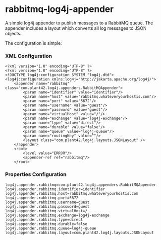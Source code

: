 rabbitmq-log4j-appender
=======================

A simple log4j appender to publish messages to a RabbitMQ queue.  The appender includes a layout which converts all log messages to JSON objects.

The configuration is simple:

### XML Configuration ###
<pre><code>&lt;?xml version="1.0" encoding="UTF-8" ?&gt;
&lt;?xml version="1.0" encoding="UTF-8" ?&gt;
&lt;!DOCTYPE log4j:configuration SYSTEM "log4j.dtd"&gt;
&lt;log4j:configuration xmlns:log4j="http://jakarta.apache.org/log4j/"&gt;
    &lt;appender name="rabbitmq" class="com.plant42.log4j.appenders.RabbitMQAppender"&gt;
        &lt;param name="identifier" value="identifier"/&gt;
        &lt;param name="host" value="rabbitmq.whateveryourhostis.com"/&gt;
        &lt;param name="port" value="5672"/&gt;
        &lt;param name="username" value="guest"/&gt;
        &lt;param name="password" value="guest"/&gt;
        &lt;param name="virtualHost" value="/"/&gt;
        &lt;param name="exchange" value="log4j-exchange"/&gt;
        &lt;param name="type" value="direct"/&gt;
        &lt;param name="durable" value="false"/&gt;
        &lt;param name="queue" value="log4j-queue"/&gt;
        &lt;param name="routingKey" value=""/&gt;
        &lt;layout class="com.plant42.log4j.layouts.JSONLayout" /&gt;
    &lt;/appender&gt;
    &lt;root&gt;
        &lt;level value="ERROR"/&gt;
        &lt;appender-ref ref="rabbitmq"/&gt;
    &lt;/root&gt;
</code></pre>


### Properties Configuration ###
<pre><code>log4j.appender.rabbitmq=com.plant42.log4j.appenders.RabbitMQAppender
log4j.appender.rabbitmq.identifier=identifier
log4j.appender.rabbitmq.host=rabbitmq.whateveryourhostis.com
log4j.appender.rabbitmq.port=5672
log4j.appender.rabbitmq.username=guest
log4j.appender.rabbitmq.password=guest
log4j.appender.rabbitmq.virtualHost=/
log4j.appender.rabbitmq.exchange=log4j-exchange
log4j.appender.rabbitmq.type=direct
log4j.appender.rabbitmq.durable=false
log4j.appender.rabbitmq.queue=log4j-queue
log4j.appender.rabbitmq.layout=com.plant42.log4j.layouts.JSONLayout
</code></pre>


